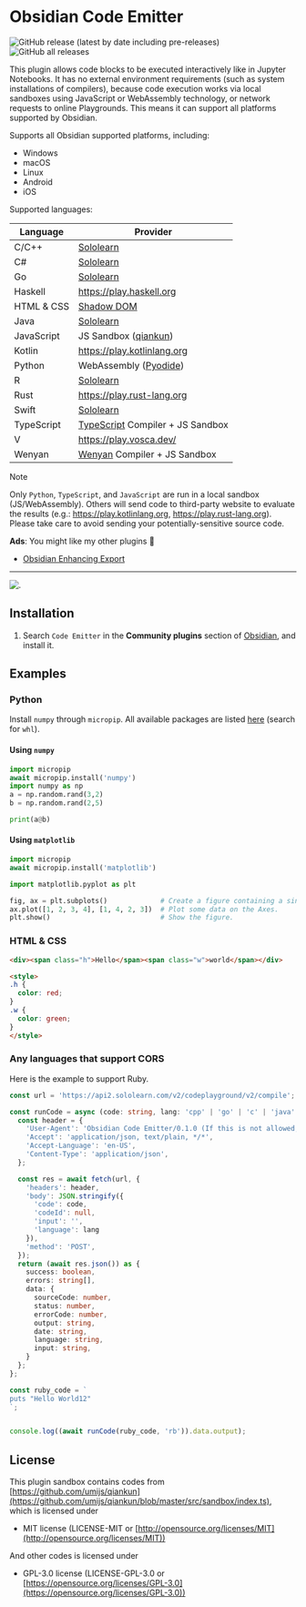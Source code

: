 # Obsidian Code Emitter

![GitHub release (latest by date including pre-releases)](https://img.shields.io/github/v/release/mokeyish/obsidian-code-emitter?display_name=tag&include_prereleases)
![GitHub all releases](https://img.shields.io/github/downloads/mokeyish/obsidian-code-emitter/total?style=flat-square)

This plugin allows code blocks to be executed interactively like in Jupyter Notebooks.
It has no external environment requirements (such as system installations of compilers), because code execution works via local sandboxes using JavaScript or WebAssembly technology, or network requests to online Playgrounds.
This means it can support all platforms supported by Obsidian.

Supports all Obsidian supported platforms, including:

- Windows
- macOS
- Linux
- Android
- iOS

Supported languages:

| Language           | Provider                                                                                        |
| ------------------ | ----------------------------------------------------------------------------------------------- |
| C/C++              | [Sololearn](https://www.sololearn.com)                                                          |
| C#                 | [Sololearn](https://www.sololearn.com)                                                          |
| Go                 | [Sololearn](https://www.sololearn.com)                                                          |
| Haskell            | https://play.haskell.org                                                                        |
| HTML & CSS         | [Shadow DOM](https://developer.mozilla.org/en-US/docs/Web/API/Web_components/Using_shadow_DOM)  |
| Java               | [Sololearn](https://www.sololearn.com)                                                          |
| JavaScript         | JS Sandbox ([qiankun](https://github.com/umijs/qiankun/blob/master/src/sandbox/index.ts))       |
| Kotlin             | https://play.kotlinlang.org                                                                     |
| Python             | WebAssembly ([Pyodide](https://github.com/pyodide/pyodide))                                     |
| R                  | [Sololearn](https://www.sololearn.com)                                                          |
| Rust               | https://play.rust-lang.org                                                                      |
| Swift              | [Sololearn](https://www.sololearn.com)                                                          |
| TypeScript         | [TypeScript](https://www.typescriptlang.org/) Compiler + JS Sandbox                             |
| V                  | https://play.vosca.dev/                                                                         |
| Wenyan             | [Wenyan](https://github.com/wenyan-lang/wenyan)  Compiler + JS Sandbox                          |

> [!NOTE]  
> Only `Python`, `TypeScript`, and `JavaScript` are run in a local sandbox (JS/WebAssembly).
> Others will send code to third-party website to evaluate the results (e.g.: https://play.kotlinlang.org, https://play.rust-lang.org).
> Please take care to avoid sending your potentially-sensitive source code.


**Ads**: You might like my other plugins 🤪

- [Obsidian Enhancing Export](https://github.com/mokeyish/obsidian-enhancing-export)

---

![.](./screenshots/code-emitter.gif)

## Installation

1. Search `Code Emitter` in the **Community plugins** section of [Obsidian](https://obsidian.md/), and install it.

## Examples

### Python

Install `numpy` through `micropip`. All available packages are listed [here](https://github.com/mokeyish/pyodide-dist/find/master) (search for `whl`).

#### Using `numpy`

```python
import micropip
await micropip.install('numpy')  
import numpy as np
a = np.random.rand(3,2)
b = np.random.rand(2,5)

print(a@b)
```

#### Using `matplotlib`

```python
import micropip
await micropip.install('matplotlib')

import matplotlib.pyplot as plt

fig, ax = plt.subplots()             # Create a figure containing a single Axes.
ax.plot([1, 2, 3, 4], [1, 4, 2, 3])  # Plot some data on the Axes.
plt.show()                           # Show the figure.
```

### HTML & CSS

```html
<div><span class="h">Hello</span><span class="w">world</span></div>

<style>
.h {
  color: red;
}
.w {
  color: green;
}
</style>
```

### Any languages that support CORS

Here is the example to support Ruby.

```typescript
const url = 'https://api2.sololearn.com/v2/codeplayground/v2/compile';

const runCode = async (code: string, lang: 'cpp' | 'go' | 'c' | 'java' | 'cs' | 'swift' | 'rb') => {
  const header = {
    'User-Agent': 'Obsidian Code Emitter/0.1.0 (If this is not allowed, please let me know)',
    'Accept': 'application/json, text/plain, */*',
    'Accept-Language': 'en-US',
    'Content-Type': 'application/json',
  };

  const res = await fetch(url, {
    'headers': header,
    'body': JSON.stringify({
      'code': code,
      'codeId': null,
      'input': '',
      'language': lang
    }),
    'method': 'POST',
  });
  return (await res.json()) as {
    success: boolean,
    errors: string[],
    data: {
      sourceCode: number,
      status: number,
      errorCode: number,
      output: string,
      date: string,
      language: string,
      input: string,
    }
  };
};

const ruby_code = `
puts "Hello World12"
`;


console.log((await runCode(ruby_code, 'rb')).data.output);
```



## License

This plugin sandbox contains codes from [https://github.com/umijs/qiankun](https://github.com/umijs/qiankun/blob/master/src/sandbox/index.ts), which is licensed under

- MIT license (LICENSE-MIT or [http://opensource.org/licenses/MIT](http://opensource.org/licenses/MIT))

And other codes is licensed under

- GPL-3.0 license (LICENSE-GPL-3.0 or [https://opensource.org/licenses/GPL-3.0](https://opensource.org/licenses/GPL-3.0))

